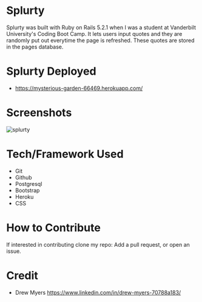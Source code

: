 # Splurty

Splurty was built with Ruby on Rails 5.2.1 when I was a student at Vanderbilt University's Coding Boot Camp. It lets users input quotes and they are randomly put out everytime the page is refreshed. These quotes are stored in the pages database. 

# Splurty Deployed

- https://mysterious-garden-66469.herokuapp.com/

# Screenshots

![splurty](https://user-images.githubusercontent.com/48326186/63216835-3c2d9f00-c109-11e9-947f-ed111e787697.png)

# Tech/Framework Used
- Git
- Github
- Postgresql
- Bootstrap
- Heroku
- CSS

# How to Contribute
If interested in contributing clone my repo: Add a pull request, or open an issue.

# Credit
- Drew Myers https://www.linkedin.com/in/drew-myers-70788a183/
